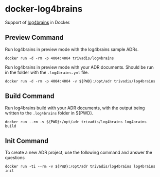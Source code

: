 # docker-log4brains

Support of [log4brains](https://github.com/thomvaill/log4brains) in Docker. 

## Preview Command

Run log4brains in preview mode with the log4brains sample ADRs.

```
docker run -d -rm -p 4004:4004 trivadis/log4brains 
```

Run log4brains in preview mode with your ADR documents. Should be run in the folder with the `.log4brains.yml` file.

```
docker run -d -rm -p 4004:4004 -v ${PWD}:/opt/adr trivadis/log4brains 
```

## Build Command

Run log4brains build with your ADR documents, with the output being written to the `.log4brains` folder in ${PWD}.

```
docker run --rm -v ${PWD}:/opt/adr trivadis/log4brains log4brains build
```

## Init Command

To create a new ADR project, use the following command and answer the questions

```
docker run -ti --rm -v ${PWD}:/opt/adr trivadis/log4brains log4brains init
```
